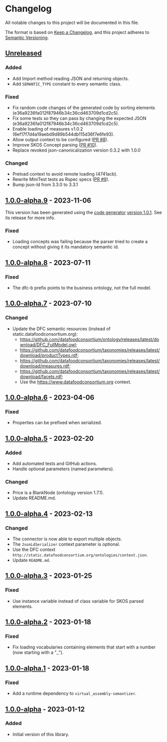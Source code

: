 # Changelog

All notable changes to this project will be documented in this file.

The format is based on [Keep a Changelog](https://keepachangelog.com/en/1.0.0/),
and this project adheres to [Semantic Versioning](https://semver.org/spec/v2.0.0.html).

## [Unreleased]

### Added

- Add Import method reading JSON and returning objects.
- Add `SEMANTIC_TYPE` constant to every semantic class.

### Fixed

- Fix random code changes of the generated code by sorting elements (e36a9236fa012f87946b34c36cd463709d1cd2c5).
- Fix some tests so they can pass by changing the expected JSON (e36a9236fa012f87946b34c36cd463709d1cd2c5).
- Enable loading of measures v1.0.2 (6ef17f7d4a19aebd9d89b544db115d36f7e6fe93).
- Allow output context to be configured ([PR #8](https://github.com/datafoodconsortium/connector-codegen/pull/8)).
- Improve SKOS Concept parsing ([PR #10](https://github.com/datafoodconsortium/connector-codegen/pull/10)).
- Replace revoked json-canonicalization version 0.3.2 with 1.0.0

### Changed

- Preload context to avoid remote loading (4741acb).
- Rewrite MiniTest tests as Rspec specs ([PR #9](https://github.com/datafoodconsortium/connector-codegen/pull/9)).
- Bump json-ld from 3.3.0 to 3.3.1

## [1.0.0-alpha.9] - 2023-11-06

This version has been generated using the [code generator](https://github.com/datafoodconsortium/connector-codegen) [version 1.0.1](https://github.com/datafoodconsortium/connector-codegen/releases/tag/v1.0.1). See its release for more info.

### Fixed

- Loading concepts was failing because the parser tried to create a concept without giving it its mandatory semantic id.

## [1.0.0-alpha.8] - 2023-07-11

### Fixed

- The dfc-b prefix points to the business ontology, not the full model.

## [1.0.0-alpha.7] - 2023-07-10

### Changed

- Update the DFC semantic resources (instead of static.datafoodconsortium.org):
  - https://github.com/datafoodconsortium/ontology/releases/latest/download/DFC_FullModel.owl;
  - https://github.com/datafoodconsortium/taxonomies/releases/latest/download/productTypes.rdf;
  - https://github.com/datafoodconsortium/taxonomies/releases/latest/download/measures.rdf;
  - https://github.com/datafoodconsortium/taxonomies/releases/latest/download/facets.rdf;
  - Use the https://www.datafoodconsortium.org context.

## [1.0.0-alpha.6] - 2023-04-06

### Fixed

- Properties can be prefixed when serialized.

## [1.0.0-alpha.5] - 2023-02-20

### Added

- Add automated tests and GitHub actions.
- Handle optional parameters (named parameters).

### Changed

- Price is a BlankNode (ontology version 1.7.1).
- Update README.md.

## [1.0.0-alpha.4] - 2023-02-13

### Changed

- The connector is now able to export multiple objects.
- The `JsonLdSerializer` context parameter is optional.
- Use the DFC context `http://static.datafoodconsortium.org/ontologies/context.json`.
- Update `README.md`.

## [1.0.0-alpha.3] - 2023-01-25

### Fixed

- Use instance variable instead of class variable for SKOS parsed elements.

## [1.0.0-alpha.2] - 2023-01-18

### Fixed

- Fix loading vocabularies containing elements that start with a number (now starting with a "_").

## [1.0.0-alpha.1] - 2023-01-18

### Fixed

- Add a runtime dependency to `virtual_assembly-semantizer`.

## [1.0.0-alpha] - 2023-01-12

### Added

- Initial version of this library.

[unreleased]: https://github.com/datafoodconsortium/connector-ruby/compare/v1.0.0...HEAD
[1.0.0-alpha.9]: https://github.com/datafoodconsortium/connector-ruby/compare/v1.0.0-alpha.8...v1.0.0-alpha.9
[1.0.0-alpha.8]: https://github.com/datafoodconsortium/connector-ruby/compare/v1.0.0-alpha.7...v1.0.0-alpha.8
[1.0.0-alpha.7]: https://github.com/datafoodconsortium/connector-ruby/compare/v1.0.0-alpha.6...v1.0.0-alpha.7
[1.0.0-alpha.6]: https://github.com/datafoodconsortium/connector-ruby/compare/v1.0.0-alpha.5...v1.0.0-alpha.6
[1.0.0-alpha.5]: https://github.com/datafoodconsortium/connector-ruby/compare/v1.0.0-alpha.4...v1.0.0-alpha.5
[1.0.0-alpha.4]: https://github.com/datafoodconsortium/connector-ruby/compare/v1.0.0-alpha.3...v1.0.0-alpha.4
[1.0.0-alpha.3]: https://github.com/datafoodconsortium/connector-ruby/compare/v1.0.0-alpha.2...v1.0.0-alpha.3
[1.0.0-alpha.2]: https://github.com/datafoodconsortium/connector-ruby/compare/v1.0.0-alpha.1...v1.0.0-alpha.2
[1.0.0-alpha.1]: https://github.com/datafoodconsortium/connector-ruby/compare/v1.0.0-alpha...v1.0.0-alpha.1
[1.0.0-alpha]: https://github.com/datafoodconsortium/connector-ruby/releases/tag/v1.0.0-alpha
